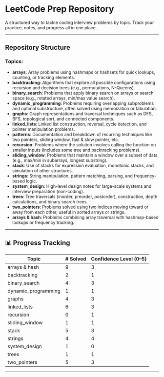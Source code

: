 # LeetCode Prep Repository

A structured way to tackle coding interview problems by topic. Track your practice, notes, and progress all in one place.

---

## Repository Structure

### Topics:

- **arrays**: Array problems using hashmaps or hashsets for quick lookups, counting, or tracking elements.
- **backtracking**: Algorithms that explore all possible configurations using recursion and decision trees (e.g., permutations, N-Queens).
- **binary_search**: Problems that apply binary search on arrays or search space (e.g., rotated arrays, min/max value search).
- **dynamic_programming**: Problems requiring overlapping subproblems and optimal substructure, often solved using memoization or tabulation.
- **graphs**: Graph representations and traversal techniques such as DFS, BFS, topological sort, and connected components.
- **linked_lists**: Linked list construction, reversal, cycle detection, and pointer manipulation problems.
- **patterns**: Documentation and breakdown of recurring techniques like two pointers, sliding window, fast & slow pointer, etc.
- **recursion**: Problems where the solution involves calling the function on smaller inputs (includes some tree and backtracking problems).
- **sliding_window**: Problems that maintain a window over a subset of data (e.g., max/min in subarrays, longest substring).
- **stack**: Use of stacks for expression evaluation, monotonic stacks, and simulation of other structures.
- **strings**: String manipulation, pattern matching, parsing, and frequency-based logic.
- **system_design**: High-level design notes for large-scale systems and interview preparation (non-coding).
- **trees**: Tree traversals (inorder, preorder, postorder), construction, depth calculations, and binary search trees.
- **two_pointers**: Problems solved using two indices moving toward or away from each other, useful in sorted arrays or strings.
- **arrays & hash**: Problems combining array traversal with hashmap-based lookups or frequency tracking.

---

## 📊 Progress Tracking

| Topic               | # Solved | Confidence Level (0–5) |
|---------------------|----------|------------------------|
| arrays & hash       | 9        | 3                      |
| backtracking        | 2        | 1                      |
| binary_search       | 4        | 3                      |
| dynamic_programming | 1        | 1                      |
| graphs              | 4        | 3                      |
| linked_lists        | 6        | 3                      |
| recursion           | 0        | 1                      |
| sliding_window      | 1        | 1                      |
| stack               | 5        | 3                      |
| strings             | 4        | 4                      |
| system_design       | 1        | 0                      |
| trees               | 1        | 1                      |
| two_pointers        | 5        | 3                      |

---